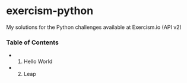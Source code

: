 # exercism-python
My solutions for the Python challenges available at Exercism.io (API v2)

### Table of Contents
- 001. Hello World
- 002. Leap

